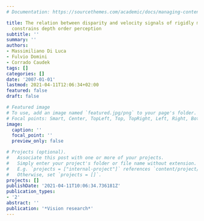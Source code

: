 ```yaml
---
# Documentation: https://sourcethemes.com/academic/docs/managing-content/

title: The relation between disparity and velocity signals of rigidly moving objects
  constrains depth order perception
subtitle: ''
summary: ''
authors:
- Massimiliano Di Luca
- Fulvio Domini
- Corrado Caudek
tags: []
categories: []
date: '2007-01-01'
lastmod: 2021-04-11T12:06:34+02:00
featured: false
draft: false

# Featured image
# To use, add an image named `featured.jpg/png` to your page's folder.
# Focal points: Smart, Center, TopLeft, Top, TopRight, Left, Right, BottomLeft, Bottom, BottomRight.
image:
  caption: ''
  focal_point: ''
  preview_only: false

# Projects (optional).
#   Associate this post with one or more of your projects.
#   Simply enter your project's folder or file name without extension.
#   E.g. `projects = ["internal-project"]` references `content/project/deep-learning/index.md`.
#   Otherwise, set `projects = []`.
projects: []
publishDate: '2021-04-11T10:06:34.736181Z'
publication_types:
- '2'
abstract: ''
publication: '*Vision research*'
---
```

